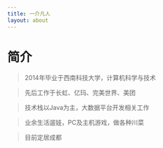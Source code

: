 ```yaml
---
title: 一介凡人
layout: about
---
```


# 简介

> 2014年毕业于西南科技大学，计算机科学与技术

> 先后工作于长虹、亿玛、完美世界、美团

> 技术栈以Java为主，大数据平台开发相关工作

> 业余生活遛娃，PC及主机游戏，做各种川菜

> 目前定居成都
